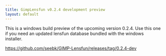 ```yaml
---
title: GimpLensfun v0.2.4 development preview
layout: default
---
```


This is a windows build preview of the upcoming version 0.2.4. Use this one if you need an updated lensfun database bundled with the windows installer.

<a target="_blank" href="https://github.com/seebk/GIMP-Lensfun/releases/tag/0.2.4-dev">https://github.com/seebk/GIMP-Lensfun/releases/tag/0.2.4-dev</a>
